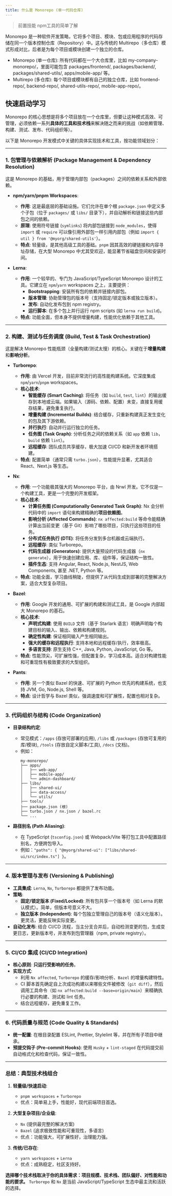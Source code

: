 ```yaml
---
title: 什么是 Monorepo (单一代码仓库)
---
```


> 前置技能 npm工具的简单了解


Monorepo 是一种软件开发策略，它将多个项目、模块、包或应用程序的代码存储在同一个版本控制仓库（Repository）中。这与传统的 Multirepo（多仓库）模式形成对比，后者是为每个项目或模块创建一个独立的仓库。

- Monorepo (单一仓库): 所有代码都在一个大仓库里，比如 my-company-monorepo/，里面可能包含 packages/frontend/, packages/backend/, packages/shared-utils/, apps/mobile-app/ 等。
- Multirepo (多仓库): 每个项目或模块都有自己的独立仓库，比如 frontend-repo/, backend-repo/, shared-utils-repo/, mobile-app-repo/。
## 快速启动学习

Monorepo 的核心思想是将多个项目放在一个仓库里，但要让这种模式高效、可管理，必须依赖一系列**具体的工具和技术栈**来解决随之而来的挑战（如依赖管理、构建、测试、发布、代码组织等）。

以下是 Monorepo 开发模式中关键的具体实现技术和工具，按功能领域划分：

---

### 1. 包管理与依赖解析 (Package Management & Dependency Resolution)

这是 Monorepo 的基础，用于管理内部包（packages）之间的依赖关系和外部依赖。

*   **npm/yarn/pnpm Workspaces**:
    *   **作用**: 这是最底层的基础设施。它们允许在单个根 `package.json` 中定义多个子包（位于 `packages/` 或 `libs/` 目录下），并自动解析和链接这些内部包之间的依赖。
    *   **原理**: 使用符号链接 (`symlinks`) 将内部包链接到 `node_modules`，使得 `import` 或 `require` 可以像引用外部包一样引用内部包（例如 `import { util } from '@myorg/shared-utils'`）。
    *   **特点**: 轻量级，是其他高级工具的基础。`pnpm` 因其高效的硬链接和内容寻址存储，在大型 Monorepo 中尤其受欢迎，能显著节省磁盘空间和安装时间。

*   **Lerna**:
    *   **作用**: 一个较早的、专门为 JavaScript/TypeScript Monorepo 设计的工具。它建立在 `npm`/`yarn` workspaces 之上，主要提供：
        *   **Bootstrapping**: 安装所有包的依赖并链接内部包。
        *   **版本管理**: 协助管理包的版本号（支持固定/锁定版本或独立版本）。
        *   **发布**: 自动化发布包到 npm registry。
        *   **运行脚本**: 在多个包上并行运行 npm scripts (如 `lerna run build`)。
    *   **特点**: 功能全面，但本身不提供增量构建，性能优化依赖于其他工具。

---

### 2. 构建、测试与任务调度 (Build, Test & Task Orchestration)

这是解决 Monorepo 性能瓶颈（全量构建/测试太慢）的核心。关键在于**增量构建**和**影响分析**。

*   **Turborepo**:
    *   **作用**: 由 Vercel 开发，目前非常流行的高性能构建系统。它深度集成 `npm`/`yarn`/`pnpm` workspaces。
    *   **核心技术**:
        *   **智能缓存 (Smart Caching)**: 将任务（如 `build`, `test`, `lint`）的输出缓存到本地或云端。如果输入（源码、依赖、配置）未变，直接复用缓存结果，避免重复执行。
        *   **增量构建 (Incremental Builds)**: 结合缓存，只重新构建真正发生变化的包及其下游依赖。
        *   **并行执行**: 自动并行运行独立的任务。
        *   **任务图 (Task Graph)**: 分析任务之间的依赖关系（如 `app` 依赖 `lib`，`build` 依赖 `lint`）。
        *   **远程缓存**: 团队成员共享缓存，极大加速 CI/CD 和新开发者环境搭建。
    *   **特点**: 配置简单（通常只需 `turbo.json`），性能提升显著，尤其适合 React、Next.js 等生态。

*   **Nx**:
    *   **作用**: 一个功能极其强大的 Monorepo 平台，由 Nrwl 开发。它不仅是一个构建工具，更是一个完整的开发框架。
    *   **核心技术**:
        *   **计算任务图 (Computationally Generated Task Graph)**: Nx 会分析代码中的 `import` 语句来构建精确的**项目依赖图**。
        *   **影响分析 (Affected Commands)**: `nx affected:build` 等命令能精确计算出当前变更（基于 Git）影响了哪些项目，只执行这些项目的任务。
        *   **分布式任务执行 (DTE)**: 将任务分发到多台机器或云端执行。
        *   **远程缓存**: 类似 Turborepo。
        *   **代码生成器 (Generators)**: 提供大量预设的代码生成器（`nx generate`），用于快速创建应用、库、组件等，保证结构一致性。
        *   **插件生态**: 支持 Angular, React, Node.js, NestJS, Web Components, 甚至 .NET, Python 等。
    *   **特点**: 功能全面，学习曲线稍陡，但提供了从代码生成到部署的完整解决方案，适合大型复杂项目。

*   **Bazel**:
    *   **作用**: Google 开发的通用、可扩展的构建和测试工具，是 Google 内部超大 Monorepo 的基石。
    *   **核心技术**:
        *   **声明式构建**: 使用 `BUILD` 文件（基于 Starlark 语言）明确声明每个构建目标的输入、输出、依赖和构建规则。
        *   **确定性构建**: 保证相同输入产生相同输出。
        *   **强大的缓存和远程执行**: 支持本地和远程缓存/执行，效率极高。
        *   **多语言支持**: 原生支持 C++, Java, Python, JavaScript, Go 等。
    *   **特点**: 性能顶尖，可扩展性强，但配置复杂，学习成本高。适合对构建性能和可重现性有极致要求的大型组织。

*   **Pants**:
    *   **作用**: 另一个类似 Bazel 的快速、可扩展的 Python 优先的构建系统，也支持 JVM, Go, Node.js, Shell 等。
    *   **特点**: 设计哲学与 Bazel 类似，强调速度和可扩展性，配置也相对复杂。

---

### 3. 代码组织与结构 (Code Organization)

*   **目录结构约定**:
    *   常见模式：`/apps` (存放可部署的应用), `/libs` 或 `/packages` (存放可复用的库/模块), `/tools` (存放自定义脚本/工具), `/docs` (文档)。
    *   例如：
        ```
        my-monorepo/
        ├── apps/
        │   ├── web-app/
        │   ├── mobile-app/
        │   └── admin-dashboard/
        ├── libs/
        │   ├── shared-ui/
        │   ├── data-access/
        │   └── utils/
        ├── tools/
        ├── package.json (根)
        ├── turbo.json / nx.json / bazel.rc
        └── ...
        ```

*   **路径别名 (Path Aliasing)**:
    *   在 TypeScript (`tsconfig.json`) 或 Webpack/Vite 等打包工具中配置路径别名，方便跨包导入。
    *   例如：`"paths": { "@myorg/shared-ui": ["libs/shared-ui/src/index.ts"] }`。

---

### 4. 版本管理与发布 (Versioning & Publishing)

*   **工具集成**: `Lerna`, `Nx`, `Turborepo` 都提供了发布功能。
*   **策略**:
    *   **固定/锁定版本 (Fixed/Locked)**: 所有包共享一个版本号（如 Lerna 的默认模式）。简单，但版本号意义不大。
    *   **独立版本 (Independent)**: 每个包独立管理自己的版本号（语义化版本）。更灵活，更能反映实际变更。
*   **自动化发布**: 结合 CI/CD 流程，当主分支合并后，自动检测变更的包，生成变更日志，更新版本号，并发布到包管理器（npm, private registry）。

---

### 5. CI/CD 集成 (CI/CD Integration)

*   **核心原则**: **只运行受影响的任务**。
*   **实现方式**:
    *   利用 `Nx affected`, `Turborepo` 的缓存/影响分析、`Bazel` 的增量构建特性。
    *   CI 脚本首先确定自上次成功构建以来哪些文件被修改（`git diff`），然后调用工具命令（如 `nx affected:build --base=origin/main`）来精确执行必要的构建、测试和 lint 任务。
    *   结合远程缓存，避免重复工作。

---

### 6. 代码质量与规范 (Code Quality & Standards)

*   **统一配置**: 在根目录配置 ESLint, Prettier, Stylelint 等，并在所有子项目中继承。
*   **预提交钩子 (Pre-commit Hooks)**: 使用 `Husky` + `lint-staged` 在代码提交前自动格式化和检查代码，保证一致性。

---

### 总结：典型技术栈组合

1.  **轻量级/快速启动**:
    *   `pnpm workspaces` + `Turborepo`
    *   优点：简单易上手，性能好，现代前端项目首选。

2.  **大型复杂项目/企业级**:
    *   `Nx` (提供最完整的解决方案)
    *   `Bazel` (追求极致性能和可重现性，多语言)
    *   优点：功能强大，可扩展性好，治理能力强。

3.  **传统/已存在**:
    *   `yarn workspaces` + `Lerna`
    *   优点：成熟稳定，社区支持好。

**选择哪个技术栈取决于你的具体需求：项目规模、技术栈、团队偏好、对性能和功能的要求。** `Turborepo` 和 `Nx` 是当前 JavaScript/TypeScript 生态中最主流和活跃的选择。
